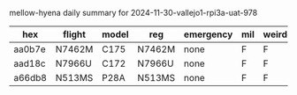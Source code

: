mellow-hyena daily summary for 2024-11-30-vallejo1-rpi3a-uat-978

|hex|flight|model|reg|emergency|mil|weirdo|
|--|--|--|--|--|--|--|
|aa0b7e|N7462M|C175|N7462M|none|F|F|
|aad18c|N7966U|C172|N7966U|none|F|F|
|a66db8|N513MS|P28A|N513MS|none|F|F|
